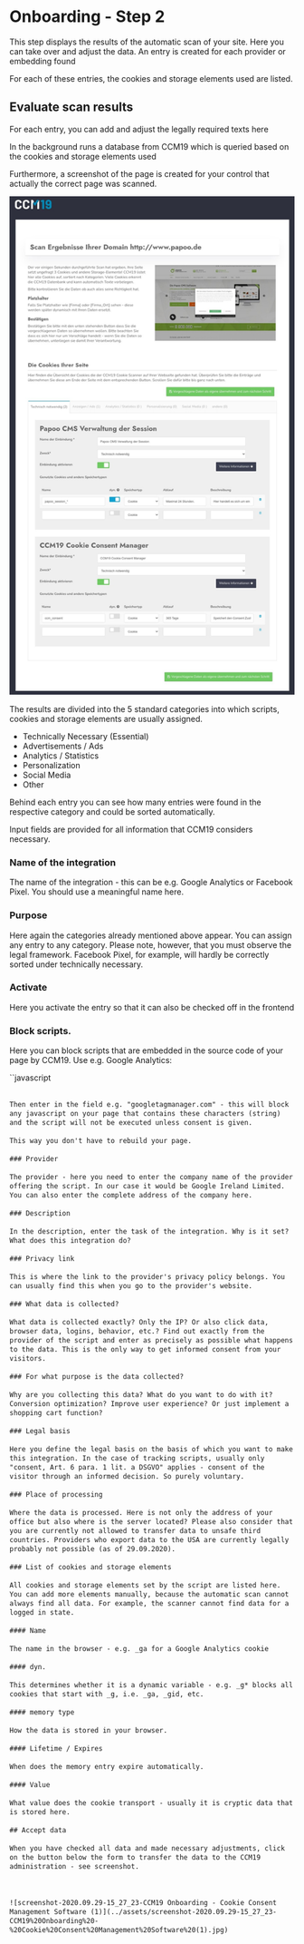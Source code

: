 # Onboarding - Step 2

This step displays the results of the automatic scan of your site. Here you can take over and adjust the data. An entry is created for each provider or embedding found 

For each of these entries, the cookies and storage elements used are listed.

## Evaluate scan results

For each entry, you can add and adjust the legally required texts here 

In the background runs a database from CCM19 which is queried based on the cookies and storage elements used 

Furthermore, a screenshot of the page is created for your control that actually the correct page was scanned.

![screenshot-1614090058662-662](../assets/screenshot-1614090058662-662.jpg)

The results are divided into the 5 standard categories into which scripts, cookies and storage elements are usually assigned.

* Technically Necessary (Essential)
* Advertisements / Ads
* Analytics / Statistics
* Personalization
* Social Media
* Other

Behind each entry you can see how many entries were found in the respective category and could be sorted automatically.

Input fields are provided for all information that CCM19 considers necessary.

### Name of the integration

The name of the integration - this can be e.g. Google Analytics or Facebook Pixel. You should use a meaningful name here.

### Purpose

Here again the categories already mentioned above appear. You can assign any entry to any category. Please note, however, that you must observe the legal framework. Facebook Pixel, for example, will hardly be correctly sorted under technically necessary.

### Activate

Here you activate the entry so that it can also be checked off in the frontend

### Block scripts.

Here you can block scripts that are embedded in the source code of your page by CCM19. Use e.g. Google Analytics:

``javascript
<!-- Global site tag (gtag.js) - Google Analytics -->
<script async src="https://www.googletagmanager.com/gtag/js?id=UA-123456789-1"></script>
<script>
  window.dataLayer = window.dataLayer || [];
  function gtag(){dataLayer.push(arguments);}
  gtag('js', new Date());

  gtag('config', 'UA-123456789-2');
</script>
```

Then enter in the field e.g. "googletagmanager.com" - this will block any javascript on your page that contains these characters (string) and the script will not be executed unless consent is given.

This way you don't have to rebuild your page.

### Provider

The provider - here you need to enter the company name of the provider offering the script. In our case it would be Google Ireland Limited. You can also enter the complete address of the company here.

### Description 

In the description, enter the task of the integration. Why is it set? What does this integration do?

### Privacy link

This is where the link to the provider's privacy policy belongs. You can usually find this when you go to the provider's website.

### What data is collected?

What data is collected exactly? Only the IP? Or also click data, browser data, logins, behavior, etc.? Find out exactly from the provider of the script and enter as precisely as possible what happens to the data. This is the only way to get informed consent from your visitors.

### For what purpose is the data collected?

Why are you collecting this data? What do you want to do with it? Conversion optimization? Improve user experience? Or just implement a shopping cart function? 

### Legal basis

Here you define the legal basis on the basis of which you want to make this integration. In the case of tracking scripts, usually only "consent, Art. 6 para. 1 lit. a DSGVO" applies - consent of the visitor through an informed decision. So purely voluntary.

### Place of processing

Where the data is processed. Here is not only the address of your office but also where is the server located? Please also consider that you are currently not allowed to transfer data to unsafe third countries. Providers who export data to the USA are currently legally probably not possible (as of 29.09.2020).

### List of cookies and storage elements

All cookies and storage elements set by the script are listed here. You can add more elements manually, because the automatic scan cannot always find all data. For example, the scanner cannot find data for a logged in state.

#### Name

The name in the browser - e.g. _ga for a Google Analytics cookie

#### dyn.

This determines whether it is a dynamic variable - e.g. _g* blocks all cookies that start with _g, i.e. _ga, _gid, etc.

#### memory type

How the data is stored in your browser.

#### Lifetime / Expires

When does the memory entry expire automatically.

#### Value

What value does the cookie transport - usually it is cryptic data that is stored here.

## Accept data

When you have checked all data and made necessary adjustments, click on the button below the form to transfer the data to the CCM19 administration - see screenshot.



![screenshot-2020.09.29-15_27_23-CCM19 Onboarding - Cookie Consent Management Software (1)](../assets/screenshot-2020.09.29-15_27_23-CCM19%20Onboarding%20-%20Cookie%20Consent%20Management%20Software%20(1).jpg)